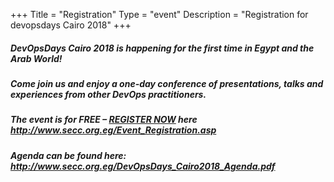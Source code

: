 +++
Title = "Registration"
Type = "event"
Description = "Registration for devopsdays Cairo 2018"
+++

<div style="width:100%; text-align:left;">

<h5>DevOpsDays Cairo 2018 is happening for the first time in Egypt and the Arab World!</h5>
<h5>Come join us and enjoy a one-day conference of presentations, talks and experiences from other DevOps practitioners.</h5>
<h5>The event is for FREE &ndash; <a href="http://www.secc.org.eg/Event_Registration.asp">REGISTER NOW</a> here <a href="http://www.secc.org.eg/Event_Registration.asp">http://www.secc.org.eg/Event_Registration.asp</a></h5>
<h5>Agenda can be found here: <a href="http://www.secc.org.eg/DevOpsDays_Cairo2018_Agenda.pdf">http://www.secc.org.eg/DevOpsDays_Cairo2018_Agenda.pdf</a></h5>
</div></div>
</div>

